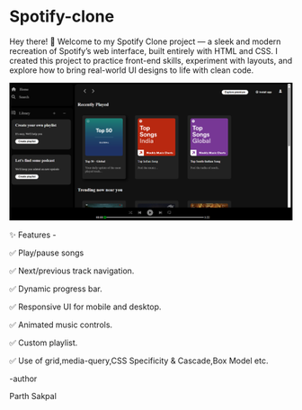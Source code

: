 # Spotify-clone
Hey there! 👋  Welcome to my Spotify Clone project — a sleek and modern recreation of Spotify’s web interface, built entirely with HTML and CSS.  I created this project to practice front-end skills, experiment with layouts, and explore how to bring real-world UI designs to life with clean code.

![My Project](Photos/project.png)

✨ Features -

✅ Play/pause songs

✅ Next/previous track navigation.

✅ Dynamic progress bar.

✅ Responsive UI for mobile and desktop.

✅ Animated music controls.

✅ Custom playlist.

✅ Use of grid,media-query,CSS Specificity & Cascade,Box Model etc.


-author

Parth Sakpal




